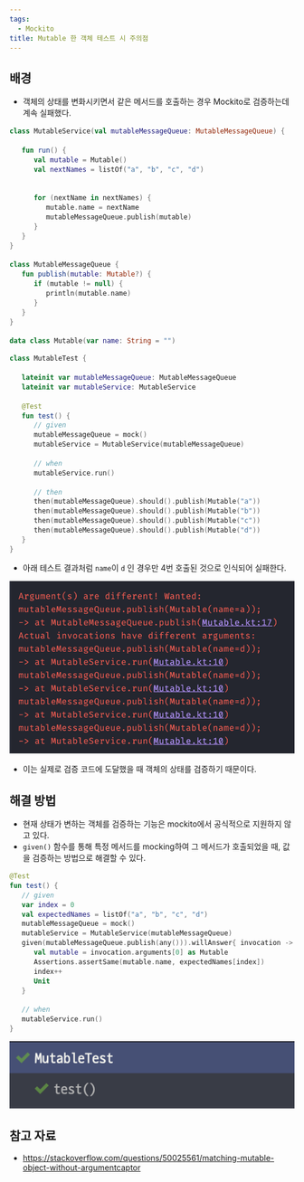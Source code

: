 ```yaml
---
tags:
  - Mockito
title: Mutable 한 객체 테스트 시 주의점
---
```



## 배경

- 객체의 상태를 변화시키면서 같은 메서드를 호출하는 경우 Mockito로 검증하는데 계속 실패했다.

```kotlin
class MutableService(val mutableMessageQueue: MutableMessageQueue) {  
  
   fun run() {  
      val mutable = Mutable()  
      val nextNames = listOf("a", "b", "c", "d")  
  
  
      for (nextName in nextNames) {  
         mutable.name = nextName  
         mutableMessageQueue.publish(mutable)  
      }  
   }  
}  
  
class MutableMessageQueue {  
   fun publish(mutable: Mutable?) {  
      if (mutable != null) {  
         println(mutable.name)  
      }  
   }  
}  
  
data class Mutable(var name: String = "")
```

```kotlin
class MutableTest {  
  
   lateinit var mutableMessageQueue: MutableMessageQueue  
   lateinit var mutableService: MutableService  
  
   @Test  
   fun test() {  
      // given  
      mutableMessageQueue = mock()  
      mutableService = MutableService(mutableMessageQueue)  
  
      // when  
      mutableService.run()  
  
      // then  
      then(mutableMessageQueue).should().publish(Mutable("a"))  
      then(mutableMessageQueue).should().publish(Mutable("b"))  
      then(mutableMessageQueue).should().publish(Mutable("c"))  
      then(mutableMessageQueue).should().publish(Mutable("d"))  
   }  
}
```

- 아래 테스트 결과처럼 `name`이 `d` 인 경우만 4번 호출된 것으로 인식되어 실패한다.

![](assets/Pasted%20image%2020230315192645.png)

- 이는 실제로 검증 코드에 도달했을 때 객체의 상태를 검증하기 때문이다.

## 해결 방법

- 현재 상태가 변하는 객체를 검증하는 기능은 mockito에서 공식적으로 지원하지 않고 있다.
- `given()` 함수를 통해 특정 메서드를 mocking하여 그 메서드가 호출되었을 때, 값을 검증하는 방법으로 해결할 수 있다.

```kotlin
@Test  
fun test() {  
   // given  
   var index = 0  
   val expectedNames = listOf("a", "b", "c", "d")  
   mutableMessageQueue = mock()  
   mutableService = MutableService(mutableMessageQueue)  
   given(mutableMessageQueue.publish(any())).willAnswer{ invocation ->  
      val mutable = invocation.arguments[0] as Mutable  
      Assertions.assertSame(mutable.name, expectedNames[index])  
      index++  
      Unit  
   }  
  
   // when  
   mutableService.run()  
}
```

![](assets/Pasted%20image%2020230315193536.png)

## 참고 자료

- https://stackoverflow.com/questions/50025561/matching-mutable-object-without-argumentcaptor
